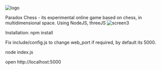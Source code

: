 ![logo](https://github.com/shaman33/paradoxchess/assets/313599/87c7188d-b0c1-42e3-96cf-e9e6078bab23)


Paradox Chess - its experimental online game based on chess, in multidimensional space.
Using NodeJS, threeJS
![screen3](https://github.com/shaman33/paradoxchess/assets/313599/2bc0e4b3-82a2-4c7f-a196-1e611db2475e)


Installation:
npm install

Fix include/config.js to change web_port if required, by default its 5000.

node index.js

open http://localhost:5000
